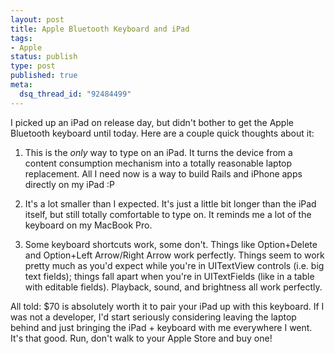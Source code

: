 ```yaml
--- 
layout: post
title: Apple Bluetooth Keyboard and iPad
tags: 
- Apple
status: publish
type: post
published: true
meta: 
  dsq_thread_id: "92484499"
---
```

I picked up an iPad on release day, but didn't bother to get the Apple Bluetooth keyboard until today. Here are a couple quick thoughts about it:

1. This is the *only* way to type on an iPad. It turns the device from a content consumption mechanism into a totally reasonable laptop replacement. All I need now is a way to build Rails and iPhone apps directly on my iPad :P

2. It's a lot smaller than I expected. It's just a little bit longer than the iPad itself, but still totally comfortable to type on. It reminds me a lot of the keyboard on my MacBook Pro.

3. Some keyboard shortcuts work, some don't. Things like Option+Delete and Option+Left Arrow/Right Arrow work perfectly. Things seem to work pretty much as you'd expect while you're in UITextView controls (i.e. big text fields); things fall apart when you're in UITextFields (like in a table with editable fields). Playback, sound, and brightness all work perfectly.

All told: $70 is absolutely worth it to pair your iPad up with this keyboard. If I was not a developer, I'd start seriously considering leaving the laptop behind and just bringing the iPad + keyboard with me everywhere I went. It's that good. Run, don't walk to your Apple Store and buy one!
